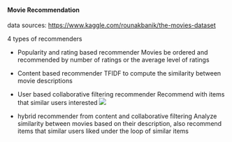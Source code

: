 #### Movie Recommendation

data sources: https://www.kaggle.com/rounakbanik/the-movies-dataset

4 types of recommenders

- Popularity and rating based recommender
Movies be ordered and recommended by number of ratings or the average level of ratings 

- Content based recommender
TFIDF to compute the similarity between movie descriptions

- User based collaborative filtering recommender
Recommend with items that similar users interested
![](https://upload.wikimedia.org/wikipedia/commons/5/52/Collaborative_filtering.gif)

- hybrid recommender from content and collaborative filtering
Analyze similarity between movies based on their description, also recommend items that similar users liked under the loop of similar items
